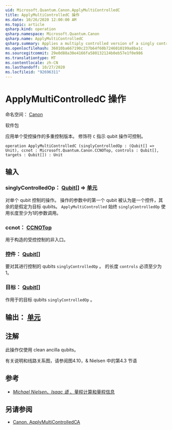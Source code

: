 ```yaml
---
uid: Microsoft.Quantum.Canon.ApplyMultiControlledC
title: ApplyMultiControlledC 操作
ms.date: 10/26/2020 12:00:00 AM
ms.topic: article
qsharp.kind: operation
qsharp.namespace: Microsoft.Quantum.Canon
qsharp.name: ApplyMultiControlledC
qsharp.summary: Applies a multiply controlled version of a singly controlled operation. The modifier `C` indicates that the single-qubit operation is controllable.
ms.openlocfilehash: 36010ba667190c237b64f60b7246010199a8ba1c
ms.sourcegitcommit: 29e0d88a30e4166fa580132124b0eb57e1f0e986
ms.translationtype: MT
ms.contentlocale: zh-CN
ms.lasthandoff: 10/27/2020
ms.locfileid: "92696311"
---
```

# <a name="applymulticontrolledc-operation"></a>ApplyMultiControlledC 操作

命名空间： [Canon](xref:Microsoft.Quantum.Canon)

软件包 [](https://nuget.org/packages/)


应用单个受控操作的多重控制版本。
修饰符 `C` 指示 qubit 操作可控制。

```qsharp
operation ApplyMultiControlledC (singlyControlledOp : (Qubit[] => Unit), ccnot : Microsoft.Quantum.Canon.CCNOTop, controls : Qubit[], targets : Qubit[]) : Unit
```


## <a name="input"></a>输入

### <a name="singlycontrolledop--qubit--unit"></a>singlyControlledOp： [Qubit](xref:microsoft.quantum.lang-ref.qubit)[] => [单元](xref:microsoft.quantum.lang-ref.unit) 

对单个 qubit 控制的操作。
操作的参数中的第一个 qubit 被认为是一个控件，其余的是假定为目标 qubits。
`ApplyMultiControlled` 始终 `singlyControlledOp` 使用长度至少为1的参数调用。


### <a name="ccnot--ccnotop"></a>ccnot： [CCNOTop](xref:Microsoft.Quantum.Canon.CCNOTop)

用于构造的受控控制的非入口。


### <a name="controls--qubit"></a>控件： [Qubit](xref:microsoft.quantum.lang-ref.qubit)[]

要对其进行控制的 qubits `singlyControlledOp` 。
的长度 `controls` 必须至少为1。


### <a name="targets--qubit"></a>目标： [Qubit](xref:microsoft.quantum.lang-ref.qubit)[]

作用于的目标 qubits `singlyControlledOp` 。



## <a name="output--unit"></a>输出： [单元](xref:microsoft.quantum.lang-ref.unit)



## <a name="remarks"></a>注解

此操作仅使用 clean ancilla qubits。

有关说明和线路关系图，请参阅图4.10，& Nielsen 中的第4.3 节语

## <a name="references"></a>参考

- [*Michael Nielsen、Isaac 语* 、量程计算和量程信息](http://doi.org/10.1017/CBO9780511976667)

## <a name="see-also"></a>另请参阅

- [Canon. ApplyMultiControlledCA](xref:Microsoft.Quantum.Canon.ApplyMultiControlledCA)